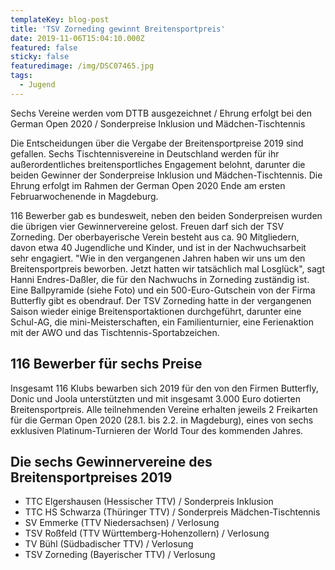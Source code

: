 ```yaml
---
templateKey: blog-post
title: 'TSV Zorneding gewinnt Breitensportpreis'
date: 2019-11-06T15:04:10.000Z
featured: false
sticky: false
featuredimage: /img/DSC07465.jpg
tags:
  - Jugend
---
```

Sechs Vereine werden vom DTTB ausgezeichnet / Ehrung erfolgt bei den German Open 2020 / Sonderpreise Inklusion und Mädchen-Tischtennis

Die Entscheidungen über die Vergabe der Breitensportpreise 2019 sind gefallen. Sechs Tischtennisvereine in Deutschland werden für ihr außerordentliches breitensportliches Engagement belohnt, darunter die beiden Gewinner der Sonderpreise Inklusion und Mädchen-Tischtennis. Die Ehrung erfolgt im Rahmen der German Open 2020 Ende am ersten Februarwochenende in Magdeburg.

116 Bewerber gab es bundesweit, neben den beiden Sonderpreisen wurden die übrigen vier Gewinnervereine gelost. Freuen darf sich der TSV Zorneding. Der oberbayerische Verein besteht aus ca. 90 Mitgliedern, davon etwa 40 Jugendliche und Kinder, und ist in der Nachwuchsarbeit sehr engagiert. "Wie in den vergangenen Jahren haben wir uns um den Breitensportpreis beworben. Jetzt hatten wir tatsächlich mal Losglück", sagt Hanni Endres-Daßler, die für den Nachwuchs in Zorneding zuständig ist. Eine Ballpyramide (siehe Foto) und ein 500-Euro-Gutschein von der Firma Butterfly gibt es obendrauf. Der TSV Zorneding hatte in der vergangenen Saison wieder einige Breitensportaktionen durchgeführt, darunter eine Schul-AG, die mini-Meisterschaften, ein Familienturnier, eine Ferienaktion mit der AWO und das Tischtennis-Sportabzeichen.

## 116 Bewerber für sechs Preise

Insgesamt 116 Klubs bewarben sich 2019 für den von den Firmen Butterfly, Donic und Joola unterstützten und mit insgesamt 3.000 Euro dotierten Breitensportpreis. Alle teilnehmenden Vereine erhalten jeweils 2 Freikarten für die German Open 2020 (28.1. bis 2.2. in Magdeburg), eines von sechs exklusiven Platinum-Turnieren der World Tour des kommenden Jahres. 

## Die sechs Gewinnervereine des Breitensportpreises 2019

* TTC Elgershausen (Hessischer TTV) / Sonderpreis Inklusion
* TTC HS Schwarza (Thüringer TTV) / Sonderpreis Mädchen-Tischtennis
* SV Emmerke (TTV Niedersachsen) / Verlosung
* TSV Roßfeld (TTV Württemberg-Hohenzollern) / Verlosung
* TV Bühl (Südbadischer TTV) / Verlosung
* TSV Zorneding (Bayerischer TTV) / Verlosung